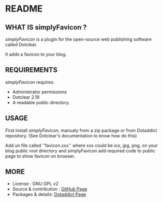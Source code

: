 # README

## WHAT IS simplyFavicon ?

_simplyFavicon_ is a plugin for the open-source 
web publishing software called Dotclear.

It adds a favicon to your blog.

## REQUIREMENTS

_simplyFavicon_ requires: 

 * Administrator permissions
 * Dotclear 2.19
 * A readable public directory.

## USAGE

First install _simplyFavicon_, manualy from a zip package or from 
Dotaddict repository. (See Dotclear's documentation to know how do this)

Add un file called ''favicon.xxx'' where xxx could be ico, jpg, png, 
on your blog public root directory and 
simplyFavicon add required code to public page to show favicon on browser.

## MORE

 * License : GNU GPL v2
 * Source & contribution : [GitHub Page](https://github.com/JcDenis/simplyFavicon)
 * Packages & details:  [Dotaddict Page](https://plugins.dotaddict.org/dc2/details/simplyFavicon)